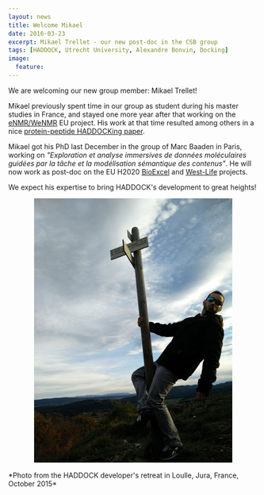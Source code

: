 ```yaml
---
layout: news
title: Welcome Mikael
date: 2016-03-23
excerpt: Mikael Trellet - our new post-doc in the CSB group
tags: [HADDOCK, Utrecht University, Alexandre Bonvin, Docking]
image:
  feature:
---
```

We are welcoming our new group member: Mikael Trellet!

Mikael previously spent time in our group as student during his master studies in France, and stayed one more year after that working on the [eNMR/WeNMR](http://www.wenmr.eu) EU project. His work at that time resulted among others in a nice [protein-peptide HADDOCKing paper](http://dx.plos.org/10.1371/journal.pone.0058769).

Mikael got his PhD last December in the group of Marc Baaden in Paris, working on *"Exploration et analyse immersives de données moléculaires guidées par la tâche et la modélisation sémantique des contenus"*. He will now work as post-doc on the EU H2020 [BioExcel](http://www.bioexcel.eu) and [West-Life](http://www.west-life.eu) projects.

We expect his expertise to bring HADDOCK's development to great heights!

<figure align="center">
    <img src="/images/posts/Mikael-Loulle.jpg">
</figure>
*Photo from the HADDOCK developer's retreat in Loulle, Jura, France, October 2015*
